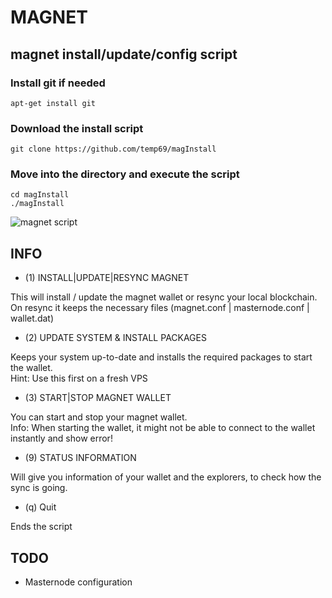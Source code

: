 # MAGNET

## magnet install/update/config script

### Install git if needed
`apt-get install git`

### Download the install script
`git clone https://github.com/temp69/magInstall`

### Move into the directory and execute the script
`cd magInstall`\
`./magInstall`

![magnet script](https://user-images.githubusercontent.com/36497576/44104149-6122f798-9fee-11e8-9035-cd85b818dc43.png)

## INFO

- (1) INSTALL|UPDATE|RESYNC MAGNET

This will install / update the magnet wallet or resync your local blockchain.\
On resync it keeps the necessary files (magnet.conf | masternode.conf | wallet.dat)

- (2) UPDATE SYSTEM & INSTALL PACKAGES

Keeps your system up-to-date and installs the required packages to start the wallet.\
Hint: Use this first on a fresh VPS

- (3) START|STOP MAGNET WALLET

You can start and stop your magnet wallet.\
Info: When starting the wallet, it might not be able to connect to the wallet instantly and show error!

- (9) STATUS INFORMATION

Will give you information of your wallet and the explorers, to check how the sync is going.

- (q) Quit

Ends the script

## TODO

- Masternode configuration

